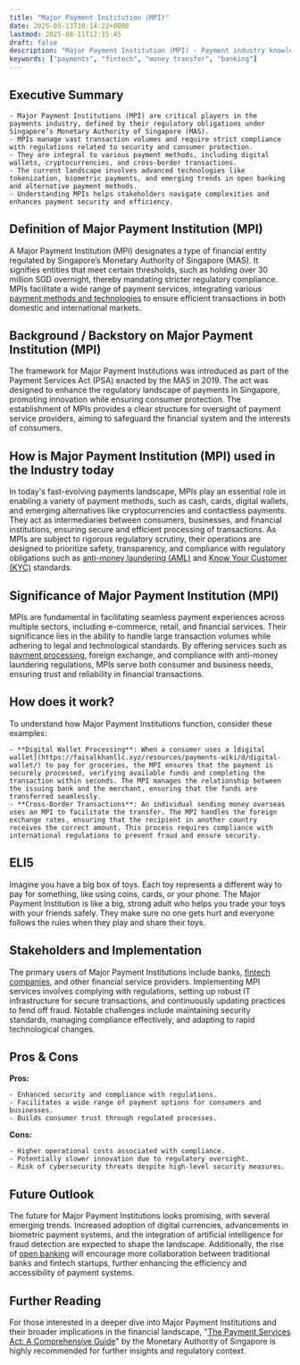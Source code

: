 ```yaml
---
title: "Major Payment Institution (MPI)"
date: 2025-05-13T10:14:22+0000
lastmod: 2025-08-11T12:15:45
draft: false
description: "Major Payment Institution (MPI) - Payment industry knowledge and insights"
keywords: ["payments", "fintech", "money transfer", "banking"]
---
```


## Executive Summary

 	- Major Payment Institutions (MPI) are critical players in the payments industry, defined by their regulatory obligations under Singapore’s Monetary Authority of Singapore (MAS).
 	- MPIs manage vast transaction volumes and require strict compliance with regulations related to security and consumer protection.
 	- They are integral to various payment methods, including digital wallets, cryptocurrencies, and cross-border transactions.
 	- The current landscape involves advanced technologies like tokenization, biometric payments, and emerging trends in open banking and alternative payment methods.
 	- Understanding MPIs helps stakeholders navigate complexities and enhances payment security and efficiency.

## Definition of Major Payment Institution (MPI)
A Major Payment Institution (MPI) designates a type of financial entity regulated by Singapore’s Monetary Authority of Singapore (MAS). It signifies entities that meet certain thresholds, such as holding over 30 million SGD overnight, thereby mandating stricter regulatory compliance. MPIs facilitate a wide range of payment services, integrating various [payment methods and technologies](https://faisalkhanllc.xyz/resources/payments-wiki/a/alternative-payment-methods-apms/) to ensure efficient transactions in both domestic and international markets.
## Background / Backstory on Major Payment Institution (MPI)
The framework for Major Payment Institutions was introduced as part of the Payment Services Act (PSA) enacted by the MAS in 2019. The act was designed to enhance the regulatory landscape of payments in Singapore, promoting innovation while ensuring consumer protection. The establishment of MPIs provides a clear structure for oversight of payment service providers, aiming to safeguard the financial system and the interests of consumers.
## How is Major Payment Institution (MPI) used in the Industry today
In today's fast-evolving payments landscape, MPIs play an essential role in enabling a variety of payment methods, such as cash, cards, digital wallets, and emerging alternatives like cryptocurrencies and contactless payments. They act as intermediaries between consumers, businesses, and financial institutions, ensuring secure and efficient processing of transactions. As MPIs are subject to rigorous regulatory scrutiny, their operations are designed to prioritize safety, transparency, and compliance with regulatory obligations such as [anti-money laundering (AML)](https://faisalkhanllc.xyz/resources/payments-wiki/a/anti-money-laundering-aml/) and [Know Your Customer (KYC)](https://faisalkhanllc.xyz/resources/payments-wiki/k/know-your-customer-kyc/) standards.
## Significance of Major Payment Institution (MPI)
MPIs are fundamental in facilitating seamless payment experiences across multiple sectors, including e-commerce, retail, and financial services. Their significance lies in the ability to handle large transaction volumes while adhering to legal and technological standards. By offering services such as [payment processing](https://faisalkhanllc.xyz/resources/payments-wiki/p/payment-processing/), foreign exchange, and compliance with anti-money laundering regulations, MPIs serve both consumer and business needs, ensuring trust and reliability in financial transactions.
## How does it work?
To understand how Major Payment Institutions function, consider these examples:

 	- **Digital Wallet Processing**: When a consumer uses a [digital wallet](https://faisalkhanllc.xyz/resources/payments-wiki/d/digital-wallet/) to pay for groceries, the MPI ensures that the payment is securely processed, verifying available funds and completing the transaction within seconds. The MPI manages the relationship between the issuing bank and the merchant, ensuring that the funds are transferred seamlessly.
 	- **Cross-Border Transactions**: An individual sending money overseas uses an MPI to facilitate the transfer. The MPI handles the foreign exchange rates, ensuring that the recipient in another country receives the correct amount. This process requires compliance with international regulations to prevent fraud and ensure security.

## ELI5
Imagine you have a big box of toys. Each toy represents a different way to pay for something, like using coins, cards, or your phone. The Major Payment Institution is like a big, strong adult who helps you trade your toys with your friends safely. They make sure no one gets hurt and everyone follows the rules when they play and share their toys.
## Stakeholders and Implementation
The primary users of Major Payment Institutions include banks, [fintech companies](https://faisalkhanllc.xyz/resources/payments-wiki/f/fintech/), and other financial service providers. Implementing MPI services involves complying with regulations, setting up robust IT infrastructure for secure transactions, and continuously updating practices to fend off fraud. Notable challenges include maintaining security standards, managing compliance effectively, and adapting to rapid technological changes.
## Pros & Cons
**Pros:**

 	- Enhanced security and compliance with regulations.
 	- Facilitates a wide range of payment options for consumers and businesses.
 	- Builds consumer trust through regulated processes.

**Cons:**

 	- Higher operational costs associated with compliance.
 	- Potentially slower innovation due to regulatory oversight.
 	- Risk of cybersecurity threats despite high-level security measures.

## Future Outlook
The future for Major Payment Institutions looks promising, with several emerging trends. Increased adoption of digital currencies, advancements in biometric payment systems, and the integration of artificial intelligence for fraud detection are expected to shape the landscape. Additionally, the rise of [open banking](https://faisalkhanllc.xyz/resources/payments-wiki/o/open-banking/) will encourage more collaboration between traditional banks and fintech startups, further enhancing the efficiency and accessibility of payment systems.
## Further Reading
For those interested in a deeper dive into Major Payment Institutions and their broader implications in the financial landscape, "[The Payment Services Act: A Comprehensive Guide](https://www.mas.gov.sg/regulation/acts/payment-services-act)" by the Monetary Authority of Singapore is highly recommended for further insights and regulatory context.